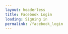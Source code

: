```yaml
---
layout: headerless
title: Facebook Login
loading: Signing in
permalink: /facebook_login
---
```

<div id="docId" class="facebookLogin"></div>
